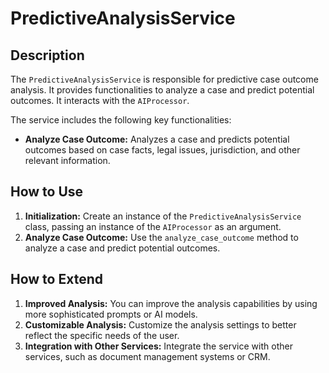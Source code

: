 # PredictiveAnalysisService

## Description

The `PredictiveAnalysisService` is responsible for predictive case outcome analysis. It provides functionalities to analyze a case and predict potential outcomes. It interacts with the `AIProcessor`.

The service includes the following key functionalities:

-   **Analyze Case Outcome:** Analyzes a case and predicts potential outcomes based on case facts, legal issues, jurisdiction, and other relevant information.

## How to Use

1.  **Initialization:** Create an instance of the `PredictiveAnalysisService` class, passing an instance of the `AIProcessor` as an argument.
2.  **Analyze Case Outcome:** Use the `analyze_case_outcome` method to analyze a case and predict potential outcomes.

## How to Extend

1.  **Improved Analysis:** You can improve the analysis capabilities by using more sophisticated prompts or AI models.
2.  **Customizable Analysis:** Customize the analysis settings to better reflect the specific needs of the user.
3.  **Integration with Other Services:** Integrate the service with other services, such as document management systems or CRM.
